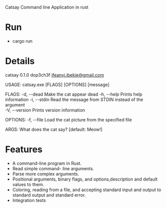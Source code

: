Catsay Command line Application in rust

# Run
- cargo run

# Details
catsay 0.1.0
dop3ch3f <ifeanyi.ibekie@gmail.com>

USAGE:
    catsay.exe [FLAGS] [OPTIONS] [message]

FLAGS:
    -d, --dead       Make the cat appear dead
    -h, --help       Prints help information
    -i, --stdin      Read the message from STDIN instead of the argument    
    -V, --version    Prints version information

OPTIONS:
    -f, --file <catfile>    Load the cat picture from the specified file    

ARGS:
    <message>    What does the cat say? [default: Meow!]


# Features
- A command-line program in Rust. 
- Read simple command- line arguments.
- Parse more complex arguments.
- Positional arguments, binary flags, and options,description and default values to them.
- Coloring, reading from a file, and accepting standard input and output to standard output and standard error. 
- Integration tests
